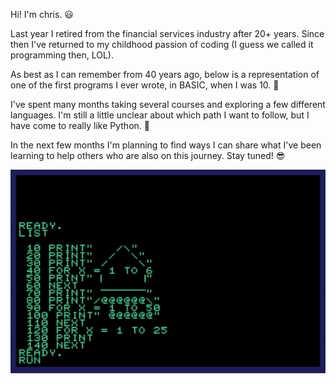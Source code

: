 Hi! I'm chris. 😃

Last year I retired from the financial services industry after 20+ years. Since then I've returned to my childhood passion of coding (I guess we called it programming then, LOL). 

As best as I can remember from 40 years ago, below is a representation of one of the first programs I ever wrote, in BASIC, when I was 10. 🚀

I've spent many months taking several courses and exploring a few different languages. I'm still a little unclear about which path I want to follow, but I have come to really like Python. 🐍

In the next few months I'm planning to find ways I can share what I've been learning to help others who are also on this journey. Stay tuned! 😎

<p align="center">
  <img src="https://github.com/chriswilkinsoncodes/chriswilkinsoncodes/blob/master/rocket.gif">
</p>
